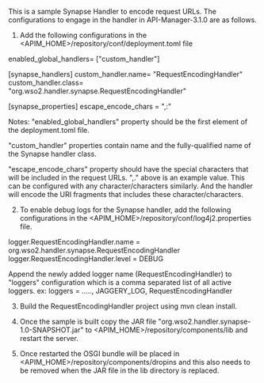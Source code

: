 This is a sample Synapse Handler to encode request URLs. The configurations to engage in the handler in API-Manager-3.1.0 are as follows.



1. Add the following configurations in the <APIM_HOME>/repository/conf/deployment.toml file

enabled_global_handlers= ["custom_handler"]

[synapse_handlers]
custom_handler.name= "RequestEncodingHandler"
custom_handler.class= "org.wso2.handler.synapse.RequestEncodingHandler"

[synapse_properties]
escape_encode_chars = ",:"

Notes:
"enabled_global_handlers" property should be the first element of the deployment.toml file.

"custom_handler" properties contain name and the fully-qualified name of the Synapse handler class.

"escape_encode_chars" property should have the special characters that will be included in the request URLs.
",." above is an example value. This can be configured with any character/characters similarly. And the handler will encode the URI fragments that includes these character/characters.



2. To enable debug logs for the Synapse handler, add the following configurations in the <APIM_HOME>/repository/conf/log4j2.properties file.

logger.RequestEncodingHandler.name = org.wso2.handler.synapse.RequestEncodingHandler
logger.RequestEncodingHandler.level = DEBUG

Append the newly added logger name (RequestEncodingHandler) to "loggers" configuration which is a comma separated list of all active loggers.
ex: loggers = ....., JAGGERY_LOG, RequestEncodingHandler



3. Build the RequestEncodingHandler project using mvn clean install.



4. Once the sample is built copy the JAR file "org.wso2.handler.synapse-1.0-SNAPSHOT.jar"
to <APIM_HOME>/repository/components/lib and restart the server.



5. Once restarted the OSGI bundle will be placed in <APIM_HOME>/repository/components/dropins and
this also needs to be removed when the JAR file in the lib directory is replaced.
